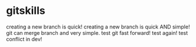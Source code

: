 
# gitskills
creating a new branch is quick!
creating a new branch is quick AND simple!
git can merge branch and very simple.
test git fast forward!
test again!
test conflict in dev!

